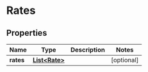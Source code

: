 # Rates

## Properties
Name | Type | Description | Notes
------------ | ------------- | ------------- | -------------
**rates** | [**List&lt;Rate&gt;**](Rate.md) |  |  [optional]
